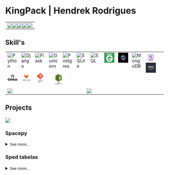 <h1>KingPack | Hendrek Rodrigues</h1>
<table>
    <tr>
        <td colspan="1">
            <a href="https://komarev.com/ghpvc/?username=kingpack&style=flat&color=blueviolet">
                <img align="left" src="https://komarev.com/ghpvc/?username=kingpack&style=flat&color=blueviolet" />
            </a>
            <a href="mailto:hendrek.ro@gmail.com">
                <img align="left" src="https://img.shields.io/badge/Gmail-D14836?style=flat&logo=gmail&logoColor=white" />
            </a>
            <a href="https://www.linkedin.com/in/hendrek/">
                <img align="left" src="https://img.shields.io/badge/-LinkedIn-%230077B5?style=flat&logo=linkedin&logoColor=white" />
            </a>
            <a href="https://t.me/Hendrekx">
                <img align="left" src="https://img.shields.io/badge/-Telegram-%230077B5?style=flat&logo=telegram&logoColor=white" />
            </a>
            <a href="https://github.com/KingPack">
                <img align="left" src="https://img.shields.io/badge/-GitHub-%230077B5?style=flat&logo=github&logoColor=white&color=black" />
            </a>
        </td>
    </tr>
</table>
<h2>Skill's</h2>
<table>
<tr>
    <td  colspan="2">
        <a  href="https://github.com/KingPack">
            <img  align="left"  style="padding-right: 12px" alt="Python"  width="32px"  src="https://seeklogo.com/images/P/python-logo-C50EED1930-seeklogo.com.png"  />
            <img  align="left"  style="padding-right: 12px" alt="Django"  width="32px"  src="https://seeklogo.com/images/D/django-logo-4C5ECF7036-seeklogo.com.png"  />
            <img  align="left"  style="padding-right: 12px" alt="Flask"  width="32px"  src="https://www.pngkey.com/png/detail/98-985032_flask-logo-flask-python-icon.png"  />
            <img  align="left"  style="padding-right: 12px" alt="Gunicorn"  width="32px"  src="https://seeklogo.com/images/G/gunicorn-logo-C8172DD072-seeklogo.com.png"  />
            <img  align="left"  style="padding-right: 12px" alt="Postgres"  width="32px"  src="https://seeklogo.com/images/P/postgresql-logo-5309879B58-seeklogo.com.png"  />
            <img  align="left"  style="padding-right: 12px" alt="SQLite"  width="32px"  src="https://seeklogo.com/images/S/sqlite-logo-5E9F462E6A-seeklogo.com.png"  />
            <img  align="left"  style="padding-right: 12px" alt="SQL"  width="32px"  src="https://www.lansweeper.com/wp-content/uploads/2018/05/ASSET-SOFTWARE-SQL-DATABASE.png"  />
            <img  align="left"  style="padding-right: 12px" alt="NGINX"  width="32px"  src="https://raw.githubusercontent.com/KingPack/KingPack/doc/imgs/nginx_logo.png"  />
            <img  align="left"  style="padding-right: 12px" alt="JWT"  width="32px"  src="https://raw.githubusercontent.com/KingPack/KingPack/doc/imgs/jwt_logo.png"  />
            <img  align="left"  style="padding-right: 12px" alt="MongoDB"  width="32px"  src="https://cdn.iconscout.com/icon/free/png-512/mongodb-5-1175140.png"  />
            <img  align="left"  style="padding-right: 12px" alt="Heroku"  width="32px"  src="https://raw.githubusercontent.com/KingPack/KingPack/doc/imgs/heroku_logo.jpg"  />
            <img  align="left"  style="padding-right: 12px" alt="AWS"  width="32px"  src="https://raw.githubusercontent.com/KingPack/KingPack/doc/imgs/aws_logo.jpg"  />
            <img  align="left"  style="padding-right: 12px" alt="GitHub"  width="32px"  src="https://raw.githubusercontent.com/KingPack/KingPack/doc/imgs/github_logo.png"  />
            <img  align="left"  style="padding-right: 12px" alt="GitLab"  width="32px"  src="https://raw.githubusercontent.com/KingPack/KingPack/doc/imgs/gitlab_logo.png"  />
            <img  align="left"  style="padding-right: 12px" alt="Git"  width="32px"  src="https://raw.githubusercontent.com/KingPack/KingPack/doc/imgs/git_logo.png"  />
            <img  align="left"  style="padding-right: 12px" alt="Codecommit"  width="62px"  src="https://raw.githubusercontent.com/KingPack/KingPack/doc/imgs/codecommit_logo.png"  />
        </a>
    </td>
</tr>
<tr>
    <td>
        <a  href="https://github.com/KingPack">
            <img  align="center"  src="https://github-readme-stats.vercel.app/api?username=KingPack&show_icons=true&theme=dracula&include_all_commits=true&count_private=true"  />
        </a>
    </td>
    <td>
        <a href="https://github.com/KingPack">
            <img  align="center"  src="https://github-readme-stats.vercel.app/api/top-langs/?username=kingpack&layout=compact&theme=dracula&hide=html"  />
        </a>
    </td>
</tr>
</table>
<h2>Projects </h2>
<a href="https://i.pinimg.com/originals/22/65/e7/2265e78ef201ac711e275a5508f07491.gif">
    <img  align="center"  src="https://i.pinimg.com/originals/22/65/e7/2265e78ef201ac711e275a5508f07491.gif" />
</a>
<h3>Spacepy</h3>
<details>
<summary><small>See more...</small></summary>
<h4>Info</h4>
<p>Este é um desafio de programação back-end que consiste na replicação da API Space Flight News.</p>
<p>O desafio consiste em criar um servidor web que receba requisições HTTP e responda como a API Space Flight News.</p>
<table>
    <tr>
        <td colspan="1">
            <a href="https://github.com/KingPack/spacepy">
                <img  align="left"  style="padding-right: 5px" src="https://img.shields.io/github/stars/KingPack/spacepy"  />
                <img  align="left"  style="padding-right: 5px" src="https://img.shields.io/github/forks/KingPack/spacepy"  />
                <img  align="left"  style="padding-right: 5px" src="https://img.shields.io/github/issues/KingPack/spacepy"  />
                <img  align="left"  style="padding-right: 5px" src="https://img.shields.io/github/license/KingPack/spacepy"  />
            </a>
        </td>
    </tr>
</table>
<h4>Technology</h4>
<table>
    <tr>
        <td colspan="1">
            <a href="https://github.com/KingPack/spacepy">
                <img  align="left"  style="padding-right: 30px" alt="Python"  width="45px"  src="https://seeklogo.com/images/P/python-logo-C50EED1930-seeklogo.com.png"/>
                <img  align="left"  style="padding-right: 30px" alt="Flask"  width="45px"  src="https://raw.githubusercontent.com/KingPack/KingPack/doc/imgs/flask_logo.png"  />
                <img  align="left"  style="padding-right: 30px" alt="Postgres" width="45px"  src="https://raw.githubusercontent.com/KingPack/KingPack/doc/imgs/postgres_logo.jpeg"  />
                <img  align="left"  style="padding-right: 30px" alt="Nginx"  width="45px"  src="https://raw.githubusercontent.com/KingPack/KingPack/doc/imgs/nginx_logo.png"  />
                <img  align="left"  style="padding-right: 30px" alt="Gunicorn"  width="45px"  src="https://raw.githubusercontent.com/KingPack/KingPack/doc/imgs/gunicorn_logo.png"  />
                <img  align="left"  style="padding-right: 30px" alt="Docker"  width="45px"  src="https://raw.githubusercontent.com/KingPack/KingPack/doc/imgs/docker_logo.png"  />
                <img  align="left"  style="padding-right: 30px" alt="Marshmallow"  width="45px"  src="https://raw.githubusercontent.com/KingPack/KingPack/doc/imgs/marshmallor_logo.jpeg"  />
                <img  align="left"  style="padding-right: 30px" alt="SQLAlchemy"  width="45px"  src="https://raw.githubusercontent.com/KingPack/KingPack/doc/imgs/sqlalchemy_logo.jpg" />
            </a>
        </td>
    </tr>
</table>
</details>
<h3>Sped tabelas</h3>
<details>
<summary><small>See more...</small></summary>

